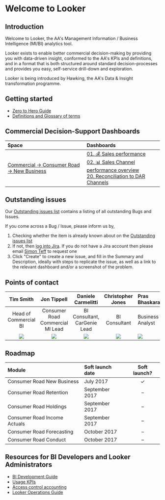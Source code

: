 # Welcome to Looker


## Introduction

Welcome to Looker, the AA's Management Information / Business Intelligence (MI/BI) analytics tool.

Looker exists to enable better commercial decision-making by providing you with data-driven insight, conformed to the AA's KPIs and definitions, and in a format that is both structured around standard decision-processes and provides you easy, self-service drill-down and exploration.

Looker is being introduced by Hawking, the AA's Data & Insight transformation programme.


## Getting started

* [Zero to Hero Guide](/projects/commercial_road_new_business/documents/zero_to_hero_guide.md)
* [Definitions and Glossary of terms](/projects/commercial_road_new_business/documents/definitions_and_glossary_of_terms.md)


## Commercial Decision-Support Dashboards

| Space                                                  | Dashboards |
|:-----------------------------------------------------------|:--------|
| [Commercial → Consumer Road → New Business](/spaces/10) | [01. 💰 Sales performance](/dashboards/5)<br />[02. 📊 Sales Channel performance overview](/dashboards/17)<br /> [20. Reconciliation to DAR Channels](/dashboards/15) |

## Outstanding issues

Our [Outstanding issues list](/projects/commercial_road_new_business/documents/outstanding_issues.md) contains a listing of all outstanding Bugs and Issues.

If you come across a Bug / Issue, please inform us by,

1. Checking whether the item is already known about on the [Outstanding issues list](/projects/commercial_road_new_business/documents/outstanding_issues.md)
2. If not, then [log into Jira](https://theaacom.atlassian.net/secure/RapidBoard.jspa?rapidView=386&projectKey=CUD&selectedIssue=CUD-2286). If you do not have a Jira account then please email [Simon Teff](mailto:Simon.Teff@TheAA.com) to request one
3. Click "Create" to create a new issue, and fill in the Summary and Description, ideally with steps to replicate the issue, as well as a link to the relevant dashboard and/or a screenshot of the problem.


## Points of contact

| Tim Smith            | Jon Tippell  | Daniele Carmelitti  | Christopher Jones  | Pras Bhaskaran  |
|:---------------------:|:-------------:|:-------------:|:-------------:|:-------------|
| Head of Commercial BI | Consumer Road Commercial MI Lead | BI Consultant, CarGenie Lead | BI Consultant | Business Analyst |
|     <a href='mailto:Tim.Smith@TheAA.com'><img src='https://tippco-web.s3.amazonaws.com/lookaa/profiles/SmithT.jpg'></a> | <a href='mailto:Jon.Tippell@TheAA.com'><img src='https://tippco-web.s3.amazonaws.com/lookaa/profiles/TippellJ.jpg'></a> | <a href='mailto:Daniele.Carmelitti@TheAA.com'><img src='https://tippco-web.s3.amazonaws.com/lookaa/profiles/CarmelittiD.jpg'></a> | <a href='mailto:Christopher.Jones2@TheAA.com'><img src='https://tippco-web.s3.amazonaws.com/lookaa/profiles/JonesC.jpg'></a> | <a href='mailto:Pras.Bhaskaran@TheAA.com'><img src='https://tippco-web.s3.amazonaws.com/lookaa/profiles/BhaskaranP.jpg'></a> |


## Roadmap

| Module   | Soft launch date     |  Soft launch?  |
|:----------|:---------------------|:----------:|
| Consumer Road New Business | July 2017 |   ✓ |
| Consumer Road Retention | September 2017 | – |
| Consumer Road Holdings | September 2017 | – |
| Consumer Road Income Actuals | September 2017 | – |
| Consumer Road Forecasting | October 2017 | – |
| Consumer Road Conduct | October 2017 | – |


## Resources for BI Developers and Looker Administrators

* [BI Development Guide]()
* [Usage KPIs](/dashboards/4)
* [Access control accounting]()
* [Looker Operations Guide]()

